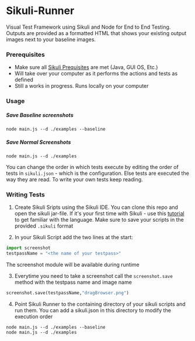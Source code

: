 # Sikuli-Runner

Visual Test Framework using Sikuli and Node for End to End Testing. Outputs are provided as a formatted HTML that shows your existing output images next to your baseline images.

### Prerequisites

- Make sure all [Sikuli Prequisites](http://sikulix.com/quickstart/) are met (Java, GUI OS, Etc.) 
- Will take over your computer as it performs the actions and tests as defined
- Still a works in progress. Runs locally on your computer


### Usage

##### Save Baseline screenshots

```
node main.js --d ./examples --baseline
```

##### Save Normal Screenshots
```
node main.js --d ./examples 
```

You can change the order in which tests execute by editing the order of tests in `sikuli.json` - which is the configuration. Else tests are executed the way they are read. To write your own tests keep reading.

### Writing Tests

1. Create Sikuli Sripts using the Sikuli IDE. You can clone this repo and open the sikuli jar-file. If it's your first time with Sikuli - use this [tutorial](http://doc.sikuli.org/tutorials/sliders/sliders.html) to get familiar with the language. Make sure to save your scripts in the provided `.sikuli` format

2. In your Sikuli Script add the two lines at the start:

```python
import screenshot
testpassName = "<the name of your testpass>"
```
The screenshot module will be available during runtime

3. Everytime you need to take a screenshot call the `screenshot.save` method with the testpass name and image name

```python
screenshot.save(testpassName,"dragBrowser.png")
```

4. Point Sikuli Runner to the containing directory of your sikuli scripts and run them. You can add a sikuli.json in this directory to modify the execution order

```
node main.js --d ./examples --baseline
node main.js --d ./examples 
```

